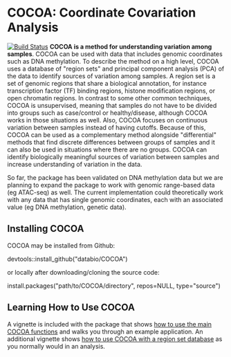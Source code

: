 # COCOA: Coordinate Covariation Analysis
[![Build Status](https://travis-ci.org/databio/COCOA.svg?branch=master)](https://travis-ci.org/databio/COCOA)
**COCOA is a method for understanding variation among samples**. COCOA can be used with data that includes genomic coordinates such as DNA methylation. 
To describe the method on a high level, COCOA uses a database of "region sets" and principal component analysis (PCA) of the data 
to identify sources of variation among samples. A region set is a set of genomic regions that share a biological annotation, 
for instance transcription factor (TF) binding regions, histone modification regions, or open chromatin regions. 
In contrast to some other common techniques, COCOA is unsupervised, meaning that samples do not have to be divided into groups 
such as case/control or healthy/disease, although COCOA works in those situations as well. Also, COCOA focuses on continuous variation 
between samples instead of having cutoffs. Because of this, COCOA can be used as a complementary method alongside "differential" methods 
that find discrete differences between groups of samples and it can also be used in situations where there are no groups. 
COCOA can identify biologically meaningful sources of variation between samples and increase understanding of 
variation in the data. 

So far, the package has been validated on DNA methylation data but we are planning to expand the package to work with genomic range-based data (eg ATAC-seq) as well. The current implementation could theoretically work with any data that has single genomic coordinates, each with an associated value (eg DNA methylation, genetic data).

## Installing COCOA
COCOA may be installed from Github:

devtools::install_github("databio/COCOA")

or locally after downloading/cloning the source code:

install.packages("path/to/COCOA/directory", repos=NULL, type="source")

## Learning How to Use COCOA
A vignette is included with the package that shows [how to use the main COCOA functions](http://code.databio.org/COCOA/articles/IntroToCOCOA.html) and walks you through an example application. An additional vignette shows [how to use COCOA with a region set database](http://code.databio.org/COCOA/articles/COCOA_Workflow.html) as you normally would in an analysis.
